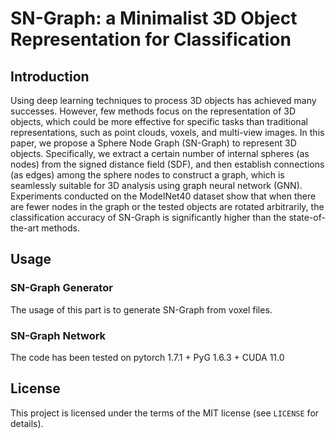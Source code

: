 # SN-Graph: a Minimalist 3D Object Representation for Classification

## Introduction
Using deep learning techniques to process 3D objects has achieved many successes. However, few methods focus on the representation of 3D objects, which could be more effective for specific tasks than traditional representations, such as point clouds, voxels, and multi-view images. In this paper, we propose a Sphere Node Graph (SN-Graph) to represent 3D objects. Specifically, we extract a certain number of internal spheres (as nodes) from the signed distance field (SDF), and then establish connections (as edges) among the sphere nodes to construct a graph, which is seamlessly suitable for 3D analysis using graph neural network (GNN). Experiments conducted on the ModelNet40 dataset show that when there are fewer nodes in the graph or the tested objects are rotated arbitrarily, the classification accuracy of SN-Graph is significantly higher than the state-of-the-art methods.

## Usage
### SN-Graph Generator
The usage of this part is to generate SN-Graph from voxel files.

### SN-Graph Network
The code has been tested on pytorch 1.7.1 + PyG 1.6.3 + CUDA 11.0

## License

This project is licensed under the terms of the MIT license (see `LICENSE` for details).